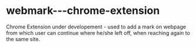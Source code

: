# webmark---chrome-extension

Chrome Extension under developement - used to add a mark on webpage from which user can continue where he/she left off,
when reaching again to the same site.
